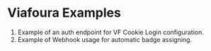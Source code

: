 # Viafoura Examples
1) Example of an auth endpoint for VF Cookie Login configuration.
2) Example of Webhook usage for automatic badge assigning.
